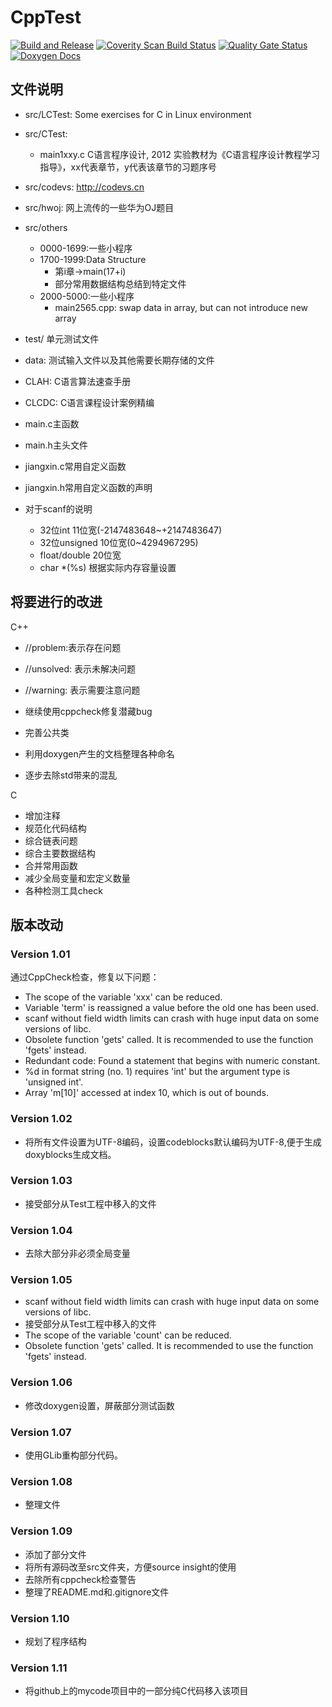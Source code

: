 # CppTest

[![Build and Release](https://github.com/jiangxincode/CppTest/actions/workflows/BuildAndRelease.yml/badge.svg)](https://github.com/jiangxincode/CppTest/actions/workflows/BuildAndRelease.yml)
[![Coverity Scan Build Status](https://scan.coverity.com/projects/20284/badge.svg)](https://scan.coverity.com/projects/jiangxincode-cpptest)
[![Quality Gate Status](https://sonarcloud.io/api/project_badges/measure?project=jiangxincode_CppTest&metric=alert_status)](https://sonarcloud.io/dashboard?id=jiangxincode_CppTest)
[![Doxygen Docs](https://codedocs.xyz/jiangxincode/CppTest.svg)](https://codedocs.xyz/jiangxincode/CppTest/)

## 文件说明

* src/LCTest: Some exercises for C in Linux environment
* src/CTest:
    * main1xxy.c C语言程序设计, 2012 实验教材为《C语言程序设计教程学习指导》，xx代表章节，y代表该章节的习题序号
* src/codevs: <http://codevs.cn>
* src/hwoj: 网上流传的一些华为OJ题目
* src/others
    * 0000-1699:一些小程序
    * 1700-1999:Data Structure
    	* 第i章->main(17+i)
    	* 部分常用数据结构总结到特定文件
    * 2000-5000:一些小程序
        * main2565.cpp: swap data in array, but can not introduce new array
* test/ 单元测试文件

* data: 测试输入文件以及其他需要长期存储的文件
* CLAH: C语言算法速查手册
* CLCDC: C语言课程设计案例精编


* main.c主函数
* main.h主头文件

* jiangxin.c常用自定义函数
* jiangxin.h常用自定义函数的声明

* 对于scanf的说明
	* 32位int 11位宽(-2147483648~+2147483647)
	* 32位unsigned 10位宽(0~4294967295)
	* float/double 20位宽
	* char *(%s) 根据实际内存容量设置

## 将要进行的改进

C++ 
* //problem:表示存在问题
* //unsolved: 表示未解决问题
* //warning: 表示需要注意问题

* 继续使用cppcheck修复潜藏bug
* 完善公共类
* 利用doxygen产生的文档整理各种命名
* 逐步去除std带来的混乱

C
* 增加注释
* 规范化代码结构
* 综合链表问题
* 综合主要数据结构
* 合并常用函数
* 减少全局变量和宏定义数量
* 各种检测工具check

## 版本改动

### Version 1.01

通过CppCheck检查，修复以下问题：

* The scope of the variable 'xxx' can be reduced.
* Variable 'term' is reassigned a value before the old one has been used.
* scanf without field width limits can crash with huge input data on some versions of libc.
* Obsolete function 'gets' called. It is recommended to use the function 'fgets' instead.
* Redundant code: Found a statement that begins with numeric constant.
* %d in format string (no. 1) requires 'int' but the argument type is 'unsigned int'.
* Array 'm[10]' accessed at index 10, which is out of bounds.

### Version 1.02

* 将所有文件设置为UTF-8编码，设置codeblocks默认编码为UTF-8,便于生成doxyblocks生成文档。

### Version 1.03

* 接受部分从Test工程中移入的文件

### Version 1.04

* 去除大部分非必须全局变量

### Version 1.05

* scanf without field width limits can crash with huge input data on some versions of libc.
* 接受部分从Test工程中移入的文件
* The scope of the variable 'count' can be reduced.
* Obsolete function 'gets' called. It is recommended to use the function 'fgets' instead.

### Version 1.06

* 修改doxygen设置，屏蔽部分测试函数

### Version 1.07

* 使用GLib重构部分代码。

### Version 1.08

* 整理文件

### Version 1.09

* 添加了部分文件
* 将所有源码改至src文件夹，方便source insight的使用
* 去除所有cppcheck检查警告
* 整理了README.md和.gitignore文件

### Version 1.10

* 规划了程序结构

### Version 1.11

* 将github上的mycode项目中的一部分纯C代码移入该项目
